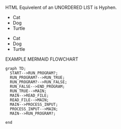 HTML Equivelent of an UNORDERED LIST is Hyphen.

<UL>
	<LI>Cat</LI>
	<LI>Dog</LI>
	<LI>Turtle</LI>
</UL>

- Cat
- Dog
- Turtle

EXAMPLE MERMAID FLOWCHART
```mermaid
graph TD;
  START-->RUN_PROGRAM?;
  RUN_PROGRAM?-->RUN_TRUE;
  RUN_PROGRAM?-->RUN_FALSE;
  RUN_FALSE-->END_PROGRAM;
  RUN_TRUE-->MAIN;
  MAIN-->READ_FILE;
  READ_FILE-->MAIN;
  MAIN-->PROCESS_INPUT;
  PROCESS_INPUT-->MAIN;
  MAIN-->RUN_PROGRAM?;

end
```
